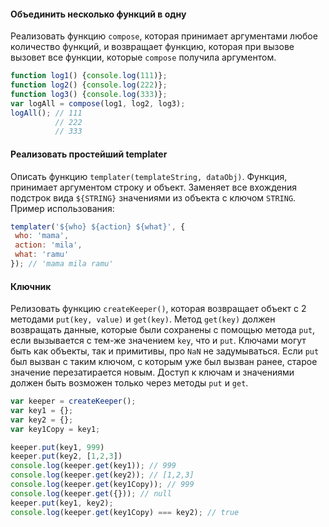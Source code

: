 #### Объединить несколько функций в одну

Реализовать функцию `compose`, которая принимает аргументами любое количество функций, и возвращает функцию, которая
при вызове вызовет все функции, которые `compose` получила аргументом.

```javascript
function log1() {console.log(111)};
function log2() {console.log(222)};
function log3() {console.log(333)};
var logAll = compose(log1, log2, log3);
logAll(); // 111
          // 222
          // 333
```

#### Реализовать простейший templater

Описать функцию `templater(templateString, dataObj)`. Функция, принимает аргументом строку и объект. Заменяет все
вхождения подстрок вида `${STRING}` значениями из объекта с ключом `STRING`. Пример использования:

```javascript
templater('${who} ${action} ${what}', {
 who: 'mama',
 action: 'mila',
 what: 'ramu'
}); // 'mama mila ramu'
```

#### Ключник

Релизовать функцию `createKeeper()`, которая возвращает объект с 2 методами `put(key, value)` и `get(key)`.
Метод `get(key)` должен возвращать данные, которые были сохранены с помощью метода `put`, если вызывается с тем-же
значением `key`, что и `put`. Ключами могут быть как объекты, так и примитивы, про `NaN` не задумываться.
Если `put` был вызван с таким ключом, с которым уже был вызван ранее, старое значение перезатирается новым.
Доступ к ключам и значениями должен быть возможен только через методы `put` и `get`.

```javascript
var keeper = createKeeper();
var key1 = {};
var key2 = {};
var key1Copy = key1;

keeper.put(key1, 999)
keeper.put(key2, [1,2,3])
console.log(keeper.get(key1)); // 999
console.log(keeper.get(key2)); // [1,2,3]
console.log(keeper.get(key1Copy)); // 999
console.log(keeper.get({})); // null
keeper.put(key1, key2);
console.log(keeper.get(key1Copy) === key2); // true
```